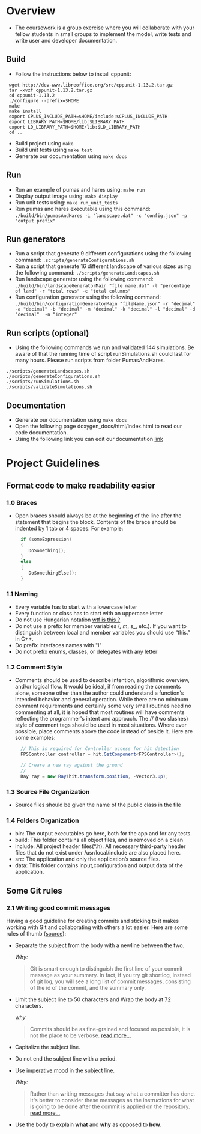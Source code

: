 # Overview
* The coursework is a group exercise where you will collaborate with your fellow students in small groups to
implement the model, write tests and write user and developer documentation.

## Build
* Follow the instructions below to install cppunit:
```
 wget http://dev-www.libreoffice.org/src/cppunit-1.13.2.tar.gz
 tar -xvzf cppunit-1.13.2.tar.gz
 cd cppunit-1.13.2
 ./configure --prefix=$HOME
 make
 make install 
 export CPLUS_INCLUDE_PATH=$HOME/include:$CPLUS_INCLUDE_PATH
 export LIBRARY_PATH=$HOME/lib:$LIBRARY_PATH
 export LD_LIBRARY_PATH=$HOME/lib:$LD_LIBRARY_PATH
 cd ..
```
* Build project using ```make```
* Build unit tests using  ```make test```
* Generate our documentation using ```make docs```

## Run 
* Run an example of pumas and hares using: ```make run```
* Display output image using: ```make display```
* Run unit tests using: ```make run_unit_tests```
* Run pumas and hares executable using this command: ```./build/bin/pumasAndHares -i "landscape.dat" -c "config.json" -p "output prefix"```

## Run generators
* Run a script that generate 9 different configurations using the following command: ``` .scripts/generateConfigurations.sh ```
* Run a script that generate 16 different landscape of various sizes using the following command: ``` ./scripts/generateLandscapes.sh ```
* Run landscape generator using the following command:
 ```./build/bin/landscapeGeneratorMain "file name.dat" -l "percentage of land" -r "total rows" -c "total columns" ```
* Run configuration generator using the following command:
  ```./build/bin/configurationGeneratorMain "fileName.json" -r "decimal" -a "decimal" -b "decimal" -m "decimal" -k "decimal" -l "decimal" -d "decimal"  -n "integer"```

## Run scripts (optional)
* Using the following commands we run and validated 144 simulations. Be aware of that the running time of script runSimulations.sh could last for many hours. Please run scripts from folder PumasAndHares.
```
./scripts/generateLandscapes.sh
./scripts/generateConfigurations.sh 
./scripts/runSimulations.sh
./scripts/validateSimulations.sh 
```
## Documentation
* Generate our documentation using ```make docs```
* Open the following page doxygen_docs/html/index.html to read our code documentation.
* Using the following link you can edit our documentation [link](https://www.overleaf.com/8949884345ypnhgyfsphmr)

# Project Guidelines
## Format code to make readability easier
### 1.0 Braces
  * Open braces should always be at the beginning of the line after the statement that begins the block. Contents of the brace should be indented by 1 tab or 4 spaces. For example:
  
      ```C++
        if (someExpression)
        {
           DoSomething();
        }
        else
        {
           DoSomethingElse();
        }
      ```
      
### 1.1 Naming
  * Every variable has to start with a lowercase letter
  * Every function or class has to start with an uppercase letter
  * Do not use Hungarian notation [wtf is this ?](https://stackoverflow.com/questions/768255/hungarian-notation-in-c-sharp)
  * Do not use a prefix for member variables (_, m_, s_, etc.).
    If you want to distinguish between local and member variables you should use “this.” in C++.
  * Do prefix interfaces names with "I"
  * Do not prefix enums, classes, or delegates with any letter
  
  ### 1.2 Comment Style
   * Comments should be used to describe intention, algorithmic overview, and/or logical flow.
    It would be ideal, if from reading the comments alone, someone other than the author could
    understand a function's intended behavior and general operation. While there are no minimum 
    comment requirements and certainly some very small routines need no commenting at all, 
    it is hoped that most routines will have comments reflecting the programmer's intent and approach.
    The // (two slashes) style of comment tags should be used in most situations.
    Where ever possible, place comments above the code instead of beside it. Here are some examples:
      ```C#
		// This is required for Controller access for hit detection
		FPSController controller = hit.GetComponent<FPSController>();
 
		// Creare a new ray against the ground
		//
		Ray ray = new Ray(hit.transform.position, -Vector3.up);
      ```	
  
  ### 1.3 Source File Organization
  * Source files should be given the name of the public class in the file
  
  ### 1.4 Folders Organization
  * bin: The output executables go here, both for the app and for any tests.
  * build: This folder contains all object files, and is removed on a clean
  * include: All project header files(*.h). All necessary third-party header files that do not exist under /usr/local/include are also placed here.
  * src: The application and only the application’s source files.
  * data: This folder contains input,configuration and output data of the application.
 
 ## Some Git rules
 <a name="git-workflow"></a>


### 2.1 Writing good commit messages

Having a good guideline for creating commits and sticking to it makes working with Git and collaborating with others a lot easier. Here are some rules of thumb ([source](https://chris.beams.io/posts/git-commit/#seven-rules)):

 * Separate the subject from the body with a newline between the two.

    _Why:_
    > Git is smart enough to distinguish the first line of your commit message as your summary. In fact, if you try git shortlog, instead of git log, you will see a long list of commit messages, consisting of the id of the commit, and the summary only.

 * Limit the subject line to 50 characters and Wrap the body at 72 characters.

    _why_
    > Commits should be as fine-grained and focused as possible, it is not the place to be verbose. [read more...](https://medium.com/@preslavrachev/what-s-with-the-50-72-rule-8a906f61f09c)

 * Capitalize the subject line.
 * Do not end the subject line with a period.
 * Use [imperative mood](https://en.wikipedia.org/wiki/Imperative_mood) in the subject line.

    _Why:_
    > Rather than writing messages that say what a committer has done. It's better to consider these messages as the instructions for what is going to be done after the commit is applied on the repository. [read more...](https://news.ycombinator.com/item?id=2079612)


 * Use the body to explain **what** and **why** as opposed to **how**.

 <a name="documentation"></a>
  
  
  

